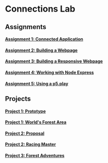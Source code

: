 # Connections Lab

## Assignments

#### [Assignment 1: Connected Application](https://github.com/pangnasun/ConnectionsLab/tree/main/Week-1)
#### [Assignment 2: Building a Webpage](https://github.com/pangnasun/ConnectionsLab/tree/main/Week-1/Assignment2_BuildWebsite)
#### [Assignment 3: Building a Responsive Webpage](https://github.com/pangnasun/ConnectionsLab/tree/main/Week-2/Assignment3_BuidingResponsiveWebsite)
#### [Assignment 4: Working with Node Express](https://github.com/pangnasun/ConnectionsLab/tree/main/Week-6_Node_Express/Assignment4_NodeExpress)
#### [Assignment 5: Using a p5.play](https://github.com/pangnasun/ConnectionsLab/tree/main/Week-11_ClientSideLibraries/ClientSideLibrary_Assignment)


## Projects

#### [Project 1: Prototype](https://github.com/pangnasun/ConnectionsLab/tree/main/Week-3_JSON_Fetch/Project1_Prototype)
#### [Project 1: World's Forest Area](https://github.com/pangnasun/ConnectionsLab/tree/main/Week-4)
#### [Project 2: Proposal](https://github.com/pangnasun/ConnectionsLab/blob/main/Week-8_Socket/Project2_Proposal/readMe.md)
#### [Project 2: Racing Master](https://github.com/bordernone/SinglePlayerRacing)
#### [Project 3: Forest Adventures](https://github.com/pangnasun/ConnectionsLab/tree/main/Week-14_FinalProject)


